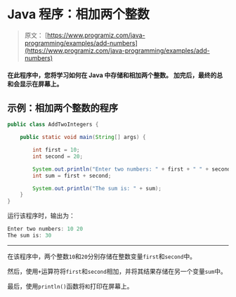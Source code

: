# Java 程序：相加两个整数

> 原文： [https://www.programiz.com/java-programming/examples/add-numbers](https://www.programiz.com/java-programming/examples/add-numbers)

#### 在此程序中，您将学习如何在 Java 中存储和相加两个整数。 加完后，最终的总和会显示在屏幕上。

## 示例：相加两个整数的程序

```java
public class AddTwoIntegers {

    public static void main(String[] args) {

        int first = 10;
        int second = 20;

        System.out.println("Enter two numbers: " + first + " " + second);
        int sum = first + second;

        System.out.println("The sum is: " + sum);
    }
} 
```

运行该程序时，输出为：

```java
Enter two numbers: 10 20
The sum is: 30
```

* * *

在该程序中，两个整数`10`和`20`分别存储在整数变量`first`和`second`中。

然后，使用`+`运算符将`first`和`second`相加，并将其结果存储在另一个变量`sum`中。

最后，使用`println()`函数将`和`打印在屏幕上。